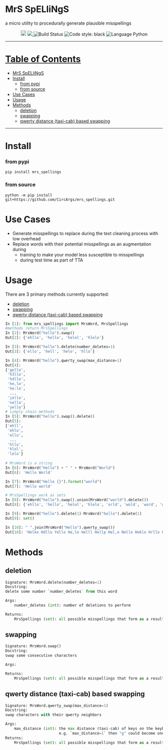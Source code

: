 # MrS SpELliNgS
a micro utility to procedurally generate plausible misspellings

<div align="center">
  <a href="https://badge.fury.io/py/mrs-spellings"><img src="https://badge.fury.io/py/mrs-spellings.svg" alt="PyPI version" height="18"></a>
<a href="https://codecov.io/gh/CircArgs/mrs_spellings">
  <img src="https://codecov.io/gh/CircArgs/mrs_spellings/branch/master/graph/badge.svg" />
</a>
 
<img alt="Build Status" src="https://github.com/CircArgs/mrs_spellings/workflows/test/badge.svg">
<img alt="Code style: black" src="https://img.shields.io/badge/code%20style-black-000000.svg">
<img alt="Language Python" src="https://img.shields.io/badge/language-Python-blue">
</div>

---
# [Table of Contents](#table-of-contents)
- [MrS SpELliNgS](#mrs-spellings)
- [Install](#install)
    + [from pypi](#from-pypi)
    + [from source](#from-source)
- [Use Cases](#use-cases)
- [Usage](#usage)
- [Methods](#methods)
  * [deletion](#deletion)
  * [swapping](#swapping)
  * [qwerty distance (taxi-cab) based swapping](#qwerty-distance-taxi-cab-based-swapping)
---
# Install

### from pypi

`pip install mrs_spellings`

### from source

`python -m pip install git+https://github.com/CircArgs/mrs_spellings.git`

# Use Cases

- Generate misspellings to replace during the text cleaning process with low overhead
- Replace words with their potential misspellings as an augmentation during
  - training to make your model less susceptible to misspellings
  - during test time as part of TTA

# Usage

There are 3 primary methods currently supported:
  * [deletion](#deletion)
  * [swapping](#swapping)
  * [qwerty distance (taxi-cab) based swapping](#qwerty-distance-taxi-cab-based-swapping)
```python
In [1]: from mrs_spellings import MrsWord, MrsSpellings                                                                                                                                                            
#methods return MrsSpellings
In [2]: MrsWord("hello").swap()                                                                                                                                                                      
Out[2]: {'ehllo', 'hello', 'helol', 'hlelo'}

In [3]: MrsWord("hello").delete(number_deletes=1)                                                                                                                                                    
Out[3]: {'ello', 'hell', 'helo', 'hllo'}

In [4]: MrsWord("hello").qwerty_swap(max_distance=1)                                                                                                                                                 
Out[4]: 
{'gello',
 'h3llo',
 'hdllo',
 'he,lo',
 'he:lo',
  ...
 'jello',
 'nello',
 'yello'}
# simply chain methods
In [5]: MrsWord("hello").swap().delete()                                                                                                                                                             
Out[5]: 
{'ehll',
 'ehlo',
 'ello',
  ...
 'hllo',
 'hlol',
 'lelo'}
 
# MrsWord is a string
In [6]: MrsWord("Hello") + " " + MrsWord("World")                                                                                                                                                        
Out[6]: 'Hello World'

In [7]: MrsWord("Hello {}").format("world")                                                                                                                                                      
Out[7]: 'Hello world'

# MrsSpellings work as sets
In [8]: MrsWord("hello").swap().union(MrsWord("world").delete())                                                                                                                        
Out[8]: {'ehllo', 'hello', 'helol', 'hlelo', 'orld', 'wold', 'word', 'worl', 'wrld'}

In [9]: MrsWord("hello").delete(1)-MrsWord("hello").delete(1)                                                                                                                                        
Out[9]: set()

In [10]: " ".join(MrsWord("Hello").qwerty_swap())                                                                                                                                                     
Out[10]: 'Helko Hdllo Yello He,lo Helll Hellp Hel,o Nello Heklo Hrllo H3llo Gello Heolo He:lo Helli Hell9 Heloo Hel:o Jello Hwllo'
```

# Methods

## deletion
```python
Signature: MrsWord.delete(number_deletes=1)
Docstring:
delete some number `number_deletes` from this word

Args:
    number_deletes (int): number of deletions to perform

Returns:
    MrsSpellings (set): all possible misspellings that form as a result of `number_deletes` deletions
```

## swapping
```python
Signature: MrsWord.swap()
Docstring:
swap some consecutive characters

Args:

Returns:
    MrsSpellings (set): all possible misspellings that form as a result of swapping consecutive characters
```

## qwerty distance (taxi-cab) based swapping
```python
Signature: MrsWord.qwerty_swap(max_distance=1)
Docstring:
swap characters with their qwerty neighbors

Args:
    max_distance (int): the max distance (taxi-cab) of keys on the keyboard to swap
                        e.g. `max_distance=1` then "g" could become one of ["t", "f", "h", "b"]
Returns:
    MrsSpellings (set): all possible misspellings that form as a result of swapping characters with qwerty neighbors
```
